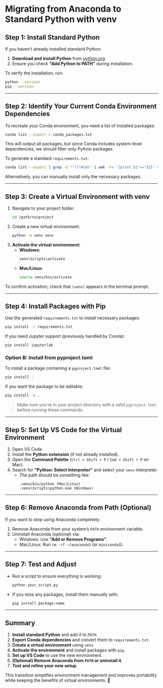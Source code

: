# Migrating from Anaconda to Standard Python with venv

## Step 1: Install Standard Python
If you haven’t already installed standard Python:
1. **Download and install Python** from [python.org](https://www.python.org/downloads/).
2. Ensure you check **"Add Python to PATH"** during installation.

To verify the installation, run:
```sh
python --version
pip --version
```

---

## Step 2: Identify Your Current Conda Environment Dependencies
To recreate your Conda environment, you need a list of installed packages:
```sh
conda list --export > conda_packages.txt
```
This will output all packages, but since Conda includes system-level dependencies, we should filter only Python packages.

To generate a standard `requirements.txt`:
```sh
conda list --export | grep -E "^(?!#|@)" | awk -F= '{print $1"=="$2}' > requirements.txt
```
Alternatively, you can manually install only the necessary packages.

---

## Step 3: Create a Virtual Environment with venv
1. Navigate to your project folder:
   ```sh
   cd /path/to/project
   ```
2. Create a new virtual environment:
   ```sh
   python -m venv venv
   ```
3. **Activate the virtual environment:**
   - **Windows:**
     ```sh
     venv\Scripts\activate
     ```
   - **Mac/Linux:**
     ```sh
     source venv/bin/activate
     ```

To confirm activation, check that `(venv)` appears in the terminal prompt.

---

## Step 4: Install Packages with Pip
Use the generated `requirements.txt` to install necessary packages:
```sh
pip install -r requirements.txt
```

If you need Jupyter support (previously handled by Conda):
```sh
pip install jupyterlab
```

### Option B: Install from pyproject.toml
To install a package containing a `pyproject.toml` file:

```sh
pip install .
```
If you want the package to be editable:
```sh
pip install -e . 
```

> Make sure you're in your project directory with a valid `pyproject.toml` before running these commands.

---

## Step 5: Set Up VS Code for the Virtual Environment
1. Open VS Code.
2. Install the **Python extension** (if not already installed).
3. Open the **Command Palette** (`Ctrl + Shift + P` / `Cmd + Shift + P` on Mac).
4. Search for **"Python: Select Interpreter"** and select your `venv` interpreter.
   - The path should be something like:
     ```
     .venv/bin/python (Mac/Linux)
     .venv\Scripts\python.exe (Windows)
     ```

---

## Step 6: Remove Anaconda from Path (Optional)
If you want to stop using Anaconda completely:
1. Remove Anaconda from your system’s `PATH` environment variable.
2. Uninstall Anaconda (optional) via:
   - Windows: Use **"Add or Remove Programs"**.
   - Mac/Linux: Run `rm -rf ~/anaconda3` (or `miniconda3`).

---

## Step 7: Test and Adjust
- Run a script to ensure everything is working:
  ```sh
  python your_script.py
  ```
- If you miss any packages, install them manually with:
  ```sh
  pip install package-name
  ```

---

## Summary
1. **Install standard Python** and add it to `PATH`.
2. **Export Conda dependencies** and convert them to `requirements.txt`.
3. **Create a virtual environment** using `venv`.
4. **Activate the environment** and install packages with `pip`.
5. **Set up VS Code** to use the new environment.
6. **(Optional) Remove Anaconda from `PATH` or uninstall it**.
7. **Test and refine your new setup**.

This transition simplifies environment management and improves portability while keeping the benefits of virtual environments. 🚀
